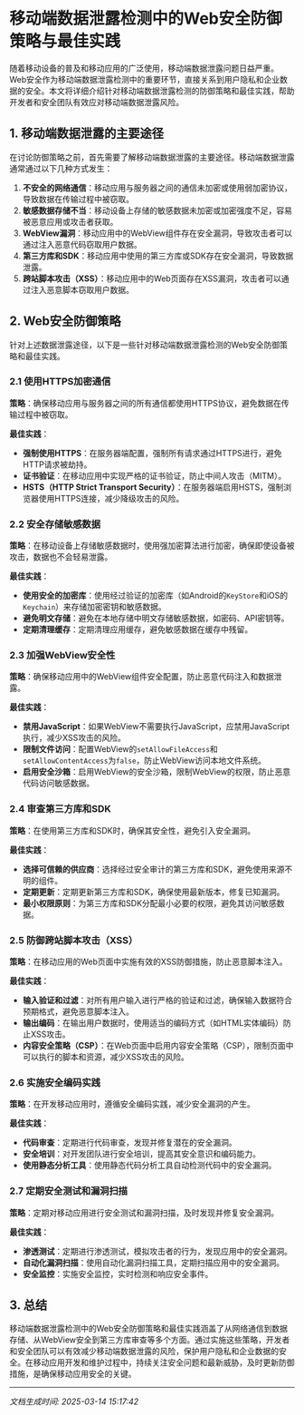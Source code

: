 # 移动端数据泄露检测中的Web安全防御策略与最佳实践

随着移动设备的普及和移动应用的广泛使用，移动端数据泄露问题日益严重。Web安全作为移动端数据泄露检测中的重要环节，直接关系到用户隐私和企业数据的安全。本文将详细介绍针对移动端数据泄露检测的防御策略和最佳实践，帮助开发者和安全团队有效应对移动端数据泄露风险。

## 1. 移动端数据泄露的主要途径

在讨论防御策略之前，首先需要了解移动端数据泄露的主要途径。移动端数据泄露通常通过以下几种方式发生：

1. **不安全的网络通信**：移动应用与服务器之间的通信未加密或使用弱加密协议，导致数据在传输过程中被窃取。
2. **敏感数据存储不当**：移动设备上存储的敏感数据未加密或加密强度不足，容易被恶意应用或攻击者获取。
3. **WebView漏洞**：移动应用中的WebView组件存在安全漏洞，导致攻击者可以通过注入恶意代码窃取用户数据。
4. **第三方库和SDK**：移动应用中使用的第三方库或SDK存在安全漏洞，导致数据泄露。
5. **跨站脚本攻击（XSS）**：移动应用中的Web页面存在XSS漏洞，攻击者可以通过注入恶意脚本窃取用户数据。

## 2. Web安全防御策略

针对上述数据泄露途径，以下是一些针对移动端数据泄露检测的Web安全防御策略和最佳实践。

### 2.1 使用HTTPS加密通信

**策略**：确保移动应用与服务器之间的所有通信都使用HTTPS协议，避免数据在传输过程中被窃取。

**最佳实践**：
- **强制使用HTTPS**：在服务器端配置，强制所有请求通过HTTPS进行，避免HTTP请求被劫持。
- **证书验证**：在移动应用中实现严格的证书验证，防止中间人攻击（MITM）。
- **HSTS（HTTP Strict Transport Security）**：在服务器端启用HSTS，强制浏览器使用HTTPS连接，减少降级攻击的风险。

### 2.2 安全存储敏感数据

**策略**：在移动设备上存储敏感数据时，使用强加密算法进行加密，确保即使设备被攻击，数据也不会轻易泄露。

**最佳实践**：
- **使用安全的加密库**：使用经过验证的加密库（如Android的`KeyStore`和iOS的`Keychain`）来存储加密密钥和敏感数据。
- **避免明文存储**：避免在本地存储中明文存储敏感数据，如密码、API密钥等。
- **定期清理缓存**：定期清理应用缓存，避免敏感数据在缓存中残留。

### 2.3 加强WebView安全性

**策略**：确保移动应用中的WebView组件安全配置，防止恶意代码注入和数据泄露。

**最佳实践**：
- **禁用JavaScript**：如果WebView不需要执行JavaScript，应禁用JavaScript执行，减少XSS攻击的风险。
- **限制文件访问**：配置WebView的`setAllowFileAccess`和`setAllowContentAccess`为`false`，防止WebView访问本地文件系统。
- **启用安全沙箱**：启用WebView的安全沙箱，限制WebView的权限，防止恶意代码访问敏感数据。

### 2.4 审查第三方库和SDK

**策略**：在使用第三方库和SDK时，确保其安全性，避免引入安全漏洞。

**最佳实践**：
- **选择可信赖的供应商**：选择经过安全审计的第三方库和SDK，避免使用来源不明的组件。
- **定期更新**：定期更新第三方库和SDK，确保使用最新版本，修复已知漏洞。
- **最小权限原则**：为第三方库和SDK分配最小必要的权限，避免其访问敏感数据。

### 2.5 防御跨站脚本攻击（XSS）

**策略**：在移动应用的Web页面中实施有效的XSS防御措施，防止恶意脚本注入。

**最佳实践**：
- **输入验证和过滤**：对所有用户输入进行严格的验证和过滤，确保输入数据符合预期格式，避免恶意脚本注入。
- **输出编码**：在输出用户数据时，使用适当的编码方式（如HTML实体编码）防止XSS攻击。
- **内容安全策略（CSP）**：在Web页面中启用内容安全策略（CSP），限制页面中可以执行的脚本和资源，减少XSS攻击的风险。

### 2.6 实施安全编码实践

**策略**：在开发移动应用时，遵循安全编码实践，减少安全漏洞的产生。

**最佳实践**：
- **代码审查**：定期进行代码审查，发现并修复潜在的安全漏洞。
- **安全培训**：对开发团队进行安全培训，提高其安全意识和编码能力。
- **使用静态分析工具**：使用静态代码分析工具自动检测代码中的安全漏洞。

### 2.7 定期安全测试和漏洞扫描

**策略**：定期对移动应用进行安全测试和漏洞扫描，及时发现并修复安全漏洞。

**最佳实践**：
- **渗透测试**：定期进行渗透测试，模拟攻击者的行为，发现应用中的安全漏洞。
- **自动化漏洞扫描**：使用自动化漏洞扫描工具，定期扫描应用中的安全漏洞。
- **安全监控**：实施安全监控，实时检测和响应安全事件。

## 3. 总结

移动端数据泄露检测中的Web安全防御策略和最佳实践涵盖了从网络通信到数据存储、从WebView安全到第三方库审查等多个方面。通过实施这些策略，开发者和安全团队可以有效减少移动端数据泄露的风险，保护用户隐私和企业数据的安全。在移动应用开发和维护过程中，持续关注安全问题和最新威胁，及时更新防御措施，是确保移动应用安全的关键。

---

*文档生成时间: 2025-03-14 15:17:42*



